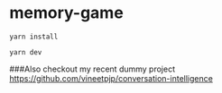 # memory-game 

`yarn install`

`yarn dev`


###Also checkout my recent dummy project
https://github.com/vineetpjp/conversation-intelligence
